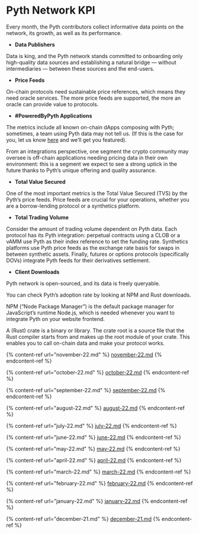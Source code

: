 # Pyth Network KPI

Every month, the Pyth contributors collect informative data points on the network, its growth, as well as its performance. 

- **Data Publishers**

Data is king, and the Pyth network stands committed to onboarding only high-quality data sources and establishing a natural bridge — without intermediaries — between these sources and the end-users.

- **Price Feeds**

On-chain protocols need sustainable price references, which means they need oracle services. The more price feeds are supported, the more an oracle can provide value to protocols.

- **#PoweredByPyth Applications**

The metrics include all known on-chain dApps composing with Pyth; sometimes, a team using Pyth data may not tell us. (If this is the case for you, let us know [here](https://yyyf63zqhtu.typeform.com/ContactPyth?typeform-source=pyth.network) and we’ll get you featured).

From an integrations perspective, one segment the crypto community may oversee is off-chain applications needing pricing data in their own environment: this is a segment we expect to see a strong uptick in the future thanks to Pyth’s unique offering and quality assurance.

- **Total Value Secured**

One of the most important metrics is the Total Value Secured (TVS) by the Pyth’s price feeds. Price feeds are crucial for your operations, whether you are a borrow-lending protocol or a synthetics platform.

- **Total Trading Volume**

Consider the amount of trading volume dependent on Pyth data. Each protocol has its Pyth integration: perpetual contracts using a CLOB or a vAMM use Pyth as their index reference to set the funding rate. Synthetics platforms use Pyth price feeds as the exchange rate basis for swaps in between synthetic assets. Finally, futures or options protocols (specifically DOVs) integrate Pyth feeds for their derivatives settlement.

- **Client Downloads**

Pyth network is open-sourced, and its data is freely queryable.

You can check Pyth’s adoption rate by looking at NPM and Rust downloads.

NPM (“Node Package Manager”) is the default package manager for JavaScript’s runtime Node.js, which is needed whenever you want to integrate Pyth on your website frontend.

A (Rust) crate is a binary or library. The crate root is a source file that the Rust compiler starts from and makes up the root module of your crate. This enables you to call on-chain data and make your protocol works.

{% content-ref url="november-22.md" %}
[november-22.md](november-22.md)
{% endcontent-ref %}

{% content-ref url="october-22.md" %}
[october-22.md](october-22.md)
{% endcontent-ref %}

{% content-ref url="september-22.md" %}
[september-22.md](september-22.md)
{% endcontent-ref %}

{% content-ref url="august-22.md" %}
[august-22.md](august-22.md)
{% endcontent-ref %}

{% content-ref url="july-22.md" %}
[july-22.md](july-22.md)
{% endcontent-ref %}

{% content-ref url="june-22.md" %}
[june-22.md](june-22.md)
{% endcontent-ref %}

{% content-ref url="may-22.md" %}
[may-22.md](may-22.md)
{% endcontent-ref %}

{% content-ref url="april-22.md" %}
[april-22.md](april-22.md)
{% endcontent-ref %}

{% content-ref url="march-22.md" %}
[march-22.md](march-22.md)
{% endcontent-ref %}

{% content-ref url="february-22.md" %}
[february-22.md](february-22.md)
{% endcontent-ref %}

{% content-ref url="january-22.md" %}
[january-22.md](january-22.md)
{% endcontent-ref %}

{% content-ref url="december-21.md" %}
[december-21.md](december-21.md)
{% endcontent-ref %}
